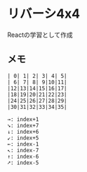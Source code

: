 # リバーシ4x4
Reactの学習として作成

## メモ
```
| 0| 1| 2| 3| 4| 5|
| 6| 7| 8| 9|10|11|
|12|13|14|15|16|17|
|18|19|20|21|22|23|
|24|25|26|27|28|29|
|30|31|32|33|34|35|
```
```
→: index+1
➘: index+7
↓: index+6
↙: index+5
←: index-1
↖: index-7
↑: index-6
➚: index-5
```
